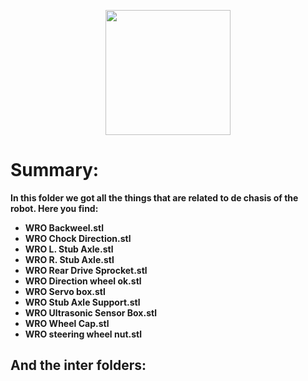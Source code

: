 <p align="center">
  <img width="200" height="200" src="https://github.com/Ploirad/WRO-2024-ArduMASTERS/assets/148375115/122c7233-1e41-4727-894d-9d810f12458b">
</p>


<b>
<h1>Summary:
  </h1><b/>

In this folder we got all the things that are related to de chasis of the robot.
Here you find:
- WRO Backweel.stl
- WRO Chock Direction.stl
- WRO L. Stub Axle.stl
- WRO R. Stub Axle.stl
- WRO Rear Drive Sprocket.stl
- WRO Direction wheel ok.stl
- WRO Servo box.stl
- WRO Stub Axle Support.stl
- WRO Ultrasonic Sensor Box.stl
- WRO Wheel Cap.stl
- WRO steering wheel nut.stl

And the inter folders:
-
